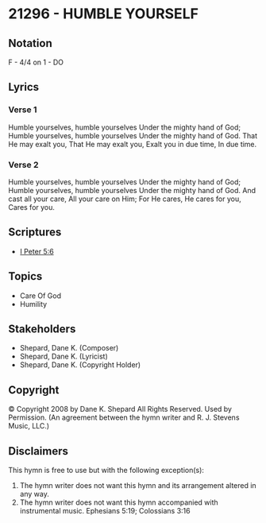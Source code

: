 # 21296 - HUMBLE YOURSELF

## Notation

F - 4/4 on 1 - DO

## Lyrics

### Verse 1

Humble yourselves, humble yourselves Under the mighty hand of God; Humble yourselves, humble yourselves Under the mighty hand of God. That He may exalt you, That He may exalt you, Exalt you in due time, In due time.

### Verse 2

Humble yourselves, humble yourselves Under the mighty hand of God; Humble yourselves, humble yourselves Under the mighty hand of God. And cast all your care, All your care on Him; For He cares, He cares for you, Cares for you.


## Scriptures

- [I Peter 5:6](https://www.biblegateway.com/passage/?search=I%20Peter%205%3A6)

## Topics

- Care Of God
- Humility

## Stakeholders

- Shepard, Dane K. (Composer)
- Shepard, Dane K. (Lyricist)
- Shepard, Dane K. (Copyright Holder)

## Copyright

© Copyright 2008 by Dane K. Shepard All Rights Reserved. Used by Permission.
(An agreement between the hymn writer and R. J. Stevens Music, LLC.)

## Disclaimers

This hymn is free to use but with the following exception(s):
1. The hymn writer does not want this hymn and its arrangement altered in any way.
2. The hymn writer does not want this hymn accompanied with instrumental music.
Ephesians 5:19; Colossians 3:16

